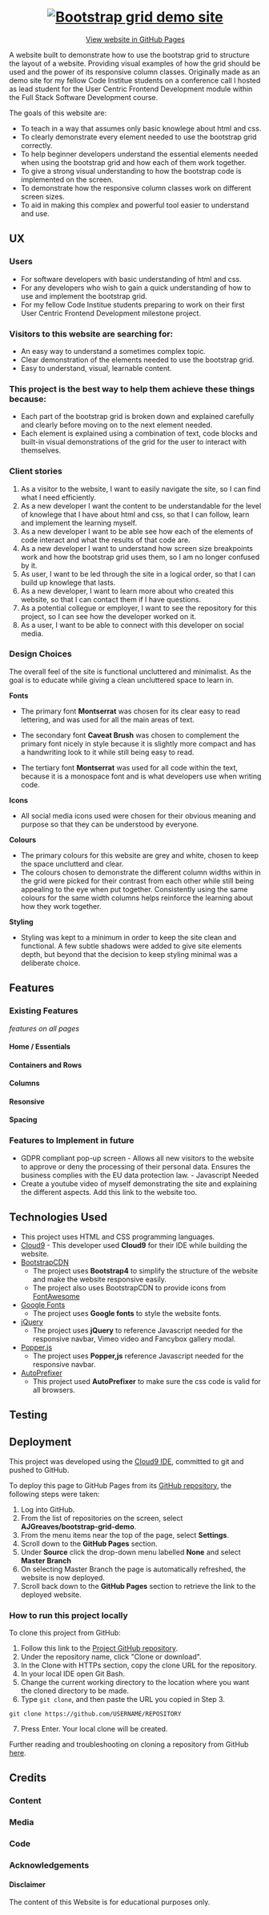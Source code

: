 <h1 align="center">
  <a href="https://ajgreaves.github.io/bootstrap-grid-demo/" target="_blank"><img src="https://i.ibb.co/MDbgk0P/readme-title.png" alt="Bootstrap grid demo site"/></a>
</h1>
<div align="center"> 

[View website in GitHub Pages](https://ajgreaves.github.io/bootstrap-grid-demo/)
</div>

A website built to demonstrate how to use the bootstrap grid to structure the layout of a website. Providing visual examples of how the grid should be used 
and the power of its responsive column classes. Originally made as an demo site for my fellow Code Institue students 
on a conference call I hosted as lead student for the User Centric Frontend Development module within the Full Stack Software Development course. 

The goals of this website are:
* To teach in a way that assumes only basic knowlege about html and css.
* To clearly demonstrate every element needed to use the bootstrap grid correctly.
* To help beginner developers understand the essential elements needed when using the bootstrap grid and how each of them work together.
* To give a strong visual understanding to how the bootstrap code is implemented on the screen.
* To demonstrate how the responsive column classes work on different screen sizes. 
* To aid in making this complex and powerful tool easier to understand and use. 
 
## UX

### Users
* For software developers with basic understanding of html and css. 
* For any developers who wish to gain a quick understanding of how to use and implement the bootstrap grid. 
* For my fellow Code Institue students preparing to work on their first User Centric Frontend Development milestone project. 

### Visitors to this website are searching for:
* An easy way to understand a sometimes complex topic.
* Clear demonstration of the elements needed to use the bootstrap grid. 
* Easy to understand, visual, learnable content. 

### This project is the best way to help them achieve these things because:
* Each part of the bootstrap grid is broken down and explained carefully and clearly before moving on to the next element needed. 
* Each element is explained using a combination of text, code blocks and built-in visual demonstrations of the grid for the user to interact with themselves. 

### Client stories
1. As a visitor to the website, I want to easily navigate the site, so I can find what I need efficiently.
2. As a new developer I want the content to be understandable for the level of knowlege that I have about html and css, so that I can follow, learn and implement the learning myself. 
3. As a new developer I want to be able see how each of the elements of code interact and what the results of that code are. 
4. As a new developer I want to understand how screen size breakpoints work and how the bootstrap grid uses them, so I am no longer confused by it. 
5. As user, I want to be led through the site in a logical order, so that I can build up knowlege that lasts. 
6. As a new developer, I want to learn more about who created this website, so that I can contact them if I have questions. 
7. As a potential collegue or employer, I want to see the repository for this project, so I can see how the developer worked on it. 
8. As a user, I want to be able to connect with this developer on social media. 

### Design Choices

The overall feel of the site is functional uncluttered and minimalist. As the goal is to educate while giving a clean uncluttered space to learn in.

**Fonts**

- The primary font **Montserrat** was chosen for its clear easy to read lettering, and was used for all the main areas of text.

- The secondary font **Caveat Brush** was chosen to complement the primary font nicely in style because it is slightly more compact and has a handwriting look to it while still being easy to read.

- The tertiary font **Montserrat** was used for all code within the text, because it is a monospace font and is what developers use when writing code. 

**Icons**

- All social media icons used were chosen for their obvious meaning and purpose so that they can be understood by everyone.

**Colours**

- The primary colours for this website are grey and white, chosen to keep the space unclutterd and clear. 
- The colours chosen to demonstrate the different column widths within in the grid were picked for their contrast from each other while still being appealing to the eye when put together.
Consistently using the same colours for the same width columns helps reinforce the learning about how they work together. 

**Styling**

- Styling was kept to a minimum in order to keep the site clean and functional. A few subtle shadows were added to give site elements depth, but beyond that the decision to 
keep styling minimal was a deliberate choice. 

## Features

### Existing Features

_features on all pages_

#### Home / Essentials

#### Containers and Rows

#### Columns

#### Resonsive

#### Spacing


### Features to Implement in future
- GDPR compliant pop-up screen - Allows all new visitors to the website to 
approve or deny the processing of their personal data. Ensures the business 
complies with the EU data protection law. - Javascript Needed
- Create a youtube video of myself demonstrating the site and explaining the different aspects. Add this link to the website too. 

## Technologies Used

- This project uses HTML and CSS programming languages.
- [Cloud9](https://c9.io) - This developer used **Cloud9** for their IDE while building the website.
- [BootstrapCDN](https://www.bootstrapcdn.com/)
    - The project uses **Bootstrap4** to simplify the structure of the website and make the website responsive easily.
    - The project also uses BootstrapCDN to provide icons from [FontAwesome](https://www.bootstrapcdn.com/fontawesome/)
- [Google Fonts](https://fonts.google.com/)
    - The project uses **Google fonts** to style the website fonts.
- [jQuery](https://jquery.com/)
    - The project uses **jQuery** to reference Javascript needed for the responsive navbar, Vimeo video and Fancybox gallery modal.
- [Popper.js](https://popper.js.org/)
    - The project uses **Popper,js** reference Javascript needed for the responsive navbar.
- [AutoPrefixer](https://autoprefixer.github.io/)
    - This project used **AutoPrefixer** to make sure the css code is valid for all browsers.

## Testing 

## Deployment

This project was developed using the [Cloud9 IDE](https://c9.io), committed to git and pushed to GitHub. 

To deploy this page to GitHub Pages from its [GitHub repository](https://github.com/AJGreaves/bootstrap-grid-demo), the following steps were taken: 
1. Log into GitHub. 
2. From the list of repositories on the screen, select **AJGreaves/bootstrap-grid-demo**.
3. From the menu items near the top of the page, select **Settings**.
4. Scroll down to the **GitHub Pages** section.
5. Under **Source** click the drop-down menu labelled **None** and select **Master Branch**
6. On selecting Master Branch the page is automatically refreshed, the website is now deployed. 
7. Scroll back down to the **GitHub Pages** section to retrieve the link to the deployed website.

### How to run this project locally

To clone this project from GitHub:
1. Follow this link to the [Project GitHub repository](https://github.com/AJGreaves/bootstrap-grid-demo).
2. Under the repository name, click "Clone or download".
3. In the Clone with HTTPs section, copy the clone URL for the repository. 
4. In your local IDE open Git Bash.
5. Change the current working directory to the location where you want the cloned directory to be made.
6. Type ```git clone```, and then paste the URL you copied in Step 3.
```console
git clone https://github.com/USERNAME/REPOSITORY
```
7. Press Enter. Your local clone will be created.

Further reading and troubleshooting on cloning a repository from GitHub [here](https://help.github.com/en/articles/cloning-a-repository).

## Credits

### Content

### Media

### Code

### Acknowledgements

#### Disclaimer

The content of this Website is for educational purposes only.